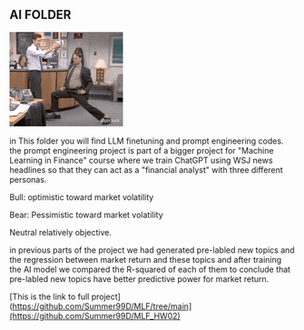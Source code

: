 ## AI FOLDER

<img src="crowning.gif" alt="intro photo" width="200" >


in This folder you will find LLM finetuning and prompt engineering codes. the prompt engineering project is part of a bigger project for "Machine Learning in Finance" course where we train ChatGPT using WSJ news headlines so that they can act as a "financial analyst" with three different personas. 

Bull: optimistic  toward market volatility

Bear: Pessimistic toward market volatility

Neutral relatively objective. 


in previous parts of the project we had generated pre-labled new topics and the regression between market return and these topics and after training the AI model we compared the R-squared of each of them to conclude that pre-labled new topics have better predictive power for market return. 

[This is the link to full project](https://github.com/Summer99D/MLF/tree/main](https://github.com/Summer99D/MLF_HW02)

